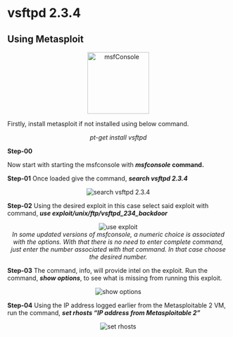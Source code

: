 # vsftpd 2.3.4

## Using Metasploit

<p align="center">
  <img alt="msfConsole" src="https://help.rapid7.com/metasploit/Content/images/icons/favicon.ico" height="140" />

Firstly, install metasploit if not installed using below command.
<p align="center"><i>
  pt-get install vsftpd
  </i></p>
<b>Step-00</b> <p>Now start with starting the msfconsole with <i><b>msfconsole</i> command.</b></i></p>
<b>Step-01</b> Once loaded give the command, <i><b>search vsftpd 2.3.4</b></i>
<p align="center"><img alt="search vsftpd 2.3.4" src="https://westoahu.hawaii.edu/cyber/wp-content/uploads/2019/04/word-image-1.png"></p>
<b>Step-02</b> Using the desired exploit in this case select said exploit with command, <i><b>use exploit/unix/ftp/vsftpd_234_backdoor</b></i>
<p align="center"><img alt="use exploit" src="https://westoahu.hawaii.edu/cyber/wp-content/uploads/2019/04/word-image-2.png">
</br><i>In some updated versions of msfconsole, a numeric choice is associated with the options. With that there is no need to enter complete command, just enter the number associated with that command. In that case choose the desired number.</i></p>
<b>Step-03</b> The command, info, will provide intel on the exploit. Run the command, <b><i>show options</i></b>, to see what is missing from running this exploit.
<p align="center"><img alt="show options" src="https://westoahu.hawaii.edu/cyber/wp-content/uploads/2019/04/word-image-3.png"></p>
<b>Step-04</b> Using the IP address logged earlier from the Metasploitable 2 VM, run the command, <b><i>set rhosts “IP address from Metasploitable 2”</i></b>
<p align="center"><img alt="set rhosts" src="https://westoahu.hawaii.edu/cyber/wp-content/uploads/2019/04/word-image-4.png"></p>
